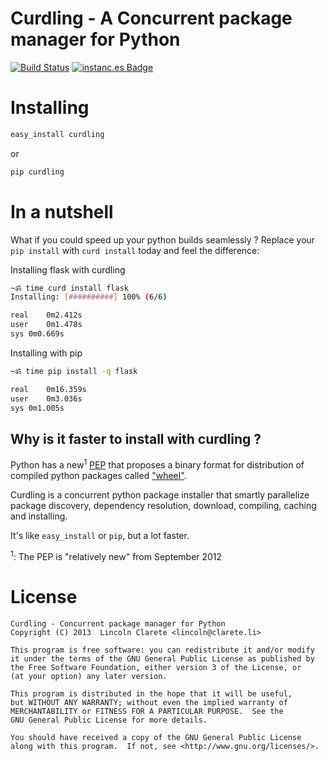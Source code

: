 # Curdling - A Concurrent package manager for Python

[![Build Status](https://secure.travis-ci.org/clarete/curdling.png)](http://travis-ci.org/clarete/curdling)
[![instanc.es Badge](https://instanc.es/bin/clarete/curdling.png)](http://instanc.es)

# Installing

```python
easy_install curdling
```

or

```python
pip curdling
```

# In a nutshell

What if you could speed up your python builds seamlessly ?
Replace your `pip install` with `curd install` today and feel the difference:

Installing flask with curdling
```bash
~ॐ time curd install flask
Installing: [##########] 100% (6/6)

real	0m2.412s
user	0m1.478s
sys	0m0.669s
```

Installing with pip
```bash
~ॐ time pip install -q flask

real	0m16.359s
user	0m3.036s
sys	0m1.005s
```

## Why is it faster to install with curdling ?

Python has a new<sup>1</sup>
[PEP](http://en.wikipedia.org/wiki/Python_Enhancement_Proposal#Development)
that proposes a binary format for distribution of compiled python
packages called ["wheel"](http://www.python.org/dev/peps/pep-0427/).

Curdling is a concurrent python package installer that smartly
parallelize package discovery, dependency resolution, download,
compiling, caching and installing.

It's like `easy_install` or `pip`, but a lot faster.

<sup>1</sup>: The PEP is "relatively new" from September 2012

# License

    Curdling - Concurrent package manager for Python
    Copyright (C) 2013  Lincoln Clarete <lincoln@clarete.li>

    This program is free software: you can redistribute it and/or modify
    it under the terms of the GNU General Public License as published by
    the Free Software Foundation, either version 3 of the License, or
    (at your option) any later version.

    This program is distributed in the hope that it will be useful,
    but WITHOUT ANY WARRANTY; without even the implied warranty of
    MERCHANTABILITY or FITNESS FOR A PARTICULAR PURPOSE.  See the
    GNU General Public License for more details.

    You should have received a copy of the GNU General Public License
    along with this program.  If not, see <http://www.gnu.org/licenses/>.

